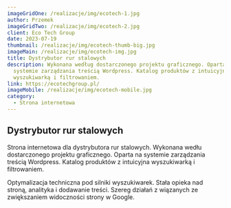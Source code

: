 ```yaml
---
imageGridOne: /realizacje/img/ecotech-1.jpg
author: Przemek
imageGridTwo: /realizacje/img/ecotech-2.jpg
client: Eco Tech Group
date: 2023-07-19
thumbnail: /realizacje/img/ecotech-thumb-big.jpg
imageMain: /realizacje/img/ecotech-img.jpg
title: Dystrybutor rur stalowych
description: Wykonana według dostarczonego projektu graficznego. Oparta na
  systemie zarządzania treścią Wordpress. Katalog produktów z intuicyjna
  wyszukiwarką i filtrowaniem.
link: https://ecotechgroup.pl/
imageMobile: /realizacje/img/ecotech-mobile.jpg
category:
  - Strona internetowa
---
```


## Dystrybutor rur stalowych

Strona internetowa dla dystrybutora rur stalowych. Wykonana wedłu dostarczonego projektu graficznego. Oparta na systemie zarządzania treścią Wordpress. Katalog produktów z intuicyjna wyszukiwarką i filtrowaniem. 

Optymalizacja techniczna pod silniki wyszukiwarek. Stała opieka nad stroną, analityka i dodawanie treści. Szereg działań z wiązanych ze zwiększaniem widoczności strony w Google.
